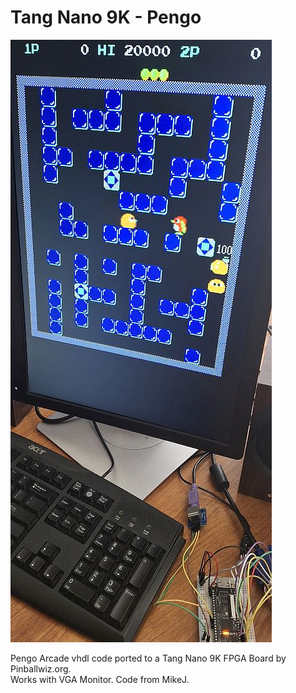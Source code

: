 # Tang Nano 9K - Pengo
![Model](TN9K-Pengo.jpg)

Pengo Arcade vhdl code ported to a Tang Nano 9K FPGA Board by Pinballwiz.org.  
Works with VGA Monitor. Code from MikeJ.
